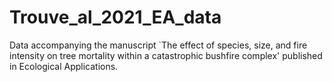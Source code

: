 # Trouve_al_2021_EA_data
Data accompanying the manuscript `The effect of species, size, and fire intensity on tree mortality within a catastrophic bushfire complex' published in Ecological Applications.
